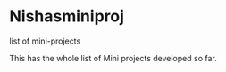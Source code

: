 # Nishasminiproj
list of mini-projects

This has the whole list of Mini projects developed so far.


